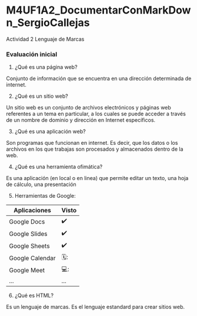 # M4UF1A2_DocumentarConMarkDown_SergioCallejas
Actividad 2 Lenguaje de Marcas 

### Evaluación inicial

1. ¿Qué es una página web?

Conjunto de información que se encuentra en una dirección determinada de internet.

2. ¿Qué es un sitio web?

Un sitio web es un conjunto de archivos electrónicos y páginas web referentes a un tema en particular, a los cuales se puede acceder a través de un nombre de dominio y dirección en Internet específicos.

3. ¿Qué es una aplicación web?

Son programas que funcionan en internet. Es decir, que los datos o los archivos en los que trabajas son procesados y almacenados dentro de la web.

4. ¿Qué es una herramienta ofimática?

Es una aplicación (en local o en linea) que permite editar un texto, una hoja de cálculo, una
presentación

5. Herramientas de Google: 

| Aplicaciones |  Visto  | 
| ------------ |  ---------- | 
| Google Docs |  :heavy_check_mark: | 
| Google Slides |  :heavy_check_mark: | 
| Google Sheets | :heavy_check_mark: | 
| Google Calendar | 🗓️: | 
| Google Meet | 💻: | 
| ... | ... | 

6. ¿Qué es HTML?

Es un lenguaje de marcas. Es el lenguaje estandard para crear sitios web.

<!DOCTYPE html>
<html lang="en">
<head>
<meta charset="UTF-8">
<meta http-equiv="X-UA-Compatible" content="IE=edge">
<meta name="viewport" content="width=device-width, initial-scale=1.0">
<title>Document</title>
</head>
<body>
</body>
</html>
